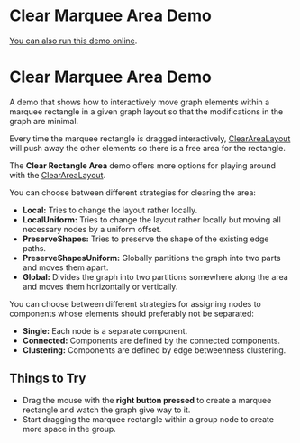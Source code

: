 <!--
 //////////////////////////////////////////////////////////////////////////////
 // @license
 // This file is part of yFiles for HTML 2.5.0.3.
 // Use is subject to license terms.
 //
 // Copyright (c) 2000-2023 by yWorks GmbH, Vor dem Kreuzberg 28,
 // 72070 Tuebingen, Germany. All rights reserved.
 //
 //////////////////////////////////////////////////////////////////////////////
-->
# Clear Marquee Area Demo

[You can also run this demo online](https://live.yworks.com/demos/layout/clearmarqueearea/index.html).

# Clear Marquee Area Demo

A demo that shows how to interactively move graph elements within a marquee rectangle in a given graph layout so that the modifications in the graph are minimal.

Every time the marquee rectangle is dragged interactively, [ClearAreaLayout](https://docs.yworks.com/yfileshtml/#/api/ClearAreaLayout) will push away the other elements so there is a free area for the rectangle.

The **Clear Rectangle Area** demo offers more options for playing around with the [ClearAreaLayout](https://docs.yworks.com/yfileshtml/#/api/ClearAreaLayout).

You can choose between different strategies for clearing the area:

- **Local:** Tries to change the layout rather locally.
- **LocalUniform:** Tries to change the layout rather locally but moving all necessary nodes by a uniform offset.
- **PreserveShapes:** Tries to preserve the shape of the existing edge paths.
- **PreserveShapesUniform:** Globally partitions the graph into two parts and moves them apart.
- **Global:** Divides the graph into two partitions somewhere along the area and moves them horizontally or vertically.

You can choose between different strategies for assigning nodes to components whose elements should preferably not be separated:

- **Single:** Each node is a separate component.
- **Connected:** Components are defined by the connected components.
- **Clustering:** Components are defined by edge betweenness clustering.

## Things to Try

- Drag the mouse with the **right button pressed** to create a marquee rectangle and watch the graph give way to it.
- Start dragging the marquee rectangle within a group node to create more space in the group.
